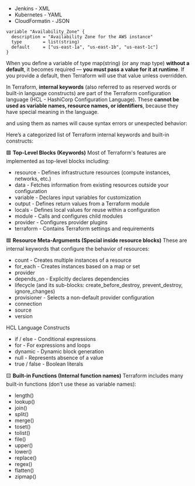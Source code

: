 - Jenkins - XML 
- Kubernetes - YAML
- CloudFormatin - JSON

```hcl
variable "Availability_Zone" {
  description = "Availability Zone for the AWS instance"
  type        = list(string)
  default     = ["us-east-1a", "us-east-1b", "us-east-1c"]
}
```
When you define a variable of type map(string) (or any map type) **without a default**, 
it becomes required — **you must pass a value for it at runtime**.
If you provide a default, then Terraform will use that value unless overridden.


In Terraform, **internal keywords** (also referred to as reserved words or built-in language constructs) 
are part of the Terraform configuration language (HCL - HashiCorp Configuration Language). 
These **cannot be used as variable names, resource names, or identifiers**, because they have special meaning in the language.

and using them as names will cause syntax errors or unexpected behavior:

Here’s a categorized list of Terraform internal keywords and built-in constructs:

🟩 **Top-Level Blocks (Keywords)**
Most of Terraform's features are implemented as top-level blocks including:

- resource - Defines infrastructure resources (compute instances, networks, etc.)
- data - Fetches information from existing resources outside your configuration
- variable - Declares input variables for customization
- output - Defines return values from a Terraform module
- locals - Defines local values for reuse within a configuration
- module - Calls and configures child modules
- provider - Configures provider plugins
- terraform - Contains Terraform settings and requirements


🟦 **Resource Meta-Arguments (Special inside resource blocks)**
These are internal keywords that configure the behavior of resources:

- count - Creates multiple instances of a resource
- for_each - Creates instances based on a map or set
- provider
- depends_on - Explicitly declares dependencies
- lifecycle (and its sub-blocks: create_before_destroy, prevent_destroy, ignore_changes)
- provisioner - Selects a non-default provider configuration
- connection
- source
- version


HCL Language Constructs

- if / else - Conditional expressions
- for - For expressions and loops
- dynamic - Dynamic block generation
- null - Represents absence of a value
- true / false - Boolean literals


🟨 **Built-in Functions (Internal function names)**
Terraform includes many built-in functions (don’t use these as variable names):

- length()
- lookup()
- join()
- split()
- merge()
- toset()
- tolist()
- file()
- upper()
- lower()
- replace()
- regex()
- flatten()
- zipmap()
